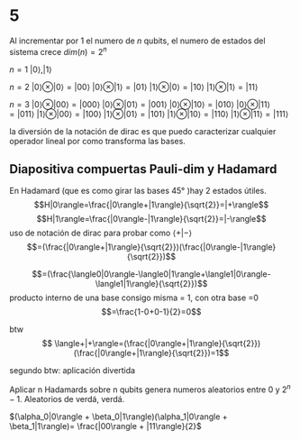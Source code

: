 # 5
Al incrementar por 1 el numero de $n$ qubits, el numero de estados del sistema crece $dim(n)=2^n$

$n=1$
$|0\rangle, |1\rangle$

$n=2$
$|0\rangle \otimes |0\rangle=|00\rangle$
$|0\rangle \otimes |1\rangle=|01\rangle$
$|1\rangle \otimes |0\rangle=|10\rangle$
$|1\rangle \otimes |1\rangle=|11\rangle$

$n=3$
$|0\rangle \otimes |00\rangle=|000\rangle$
$|0\rangle \otimes |01\rangle=|001\rangle$
$|0\rangle \otimes |10\rangle=|010\rangle$
$|0\rangle \otimes |11\rangle=|011\rangle$
$|1\rangle \otimes |00\rangle=|100\rangle$
$|1\rangle \otimes |01\rangle=|101\rangle$
$|1\rangle \otimes |10\rangle=|110\rangle$
$|1\rangle \otimes |11\rangle=|111\rangle$

la diversión de la notación de dirac es que puedo caracterizar cualquier operador lineal por como transforma las bases.

## Diapositiva compuertas Pauli-dim y Hadamard

En Hadamard (que es como girar las bases 45° )hay 2 estados útiles.
$$H|0\rangle=\frac{|0\rangle+|1\rangle}{\sqrt{2}}=|+\rangle$$
$$H|1\rangle=\frac{|0\rangle-|1\rangle}{\sqrt{2}}=|-\rangle$$
uso de notación de dirac para probar como $\langle+|-\rangle$
$$=(\frac{|0\rangle+|1\rangle}{\sqrt{2}})(\frac{|0\rangle-|1\rangle}{\sqrt{2}})$$

$$=(\frac{\langle0|0\rangle-\langle0|1\rangle+\langle1|0\rangle-\langle1|1\rangle}{\sqrt{2}})$$
producto interno de una base consigo misma = 1, 
con otra base =0
$$=\frac{1-0+0-1}{2}=0$$


btw $$ \langle+|+\rangle=(\frac{|0\rangle+|1\rangle}{\sqrt{2}})(\frac{|0\rangle+|1\rangle}{\sqrt{2}})=1$$


segundo btw: aplicación divertida

Aplicar n Hadamards sobre n qubits genera numeros aleatorios entre 0 y $2^n-1$. Aleatorios de verdá, verdá.

$(\alpha_0|0\rangle + \beta_0|1\rangle)(\alpha_1|0\rangle + \beta_1|1\rangle)= \frac{|00\rangle + |11\rangle}{2}$
